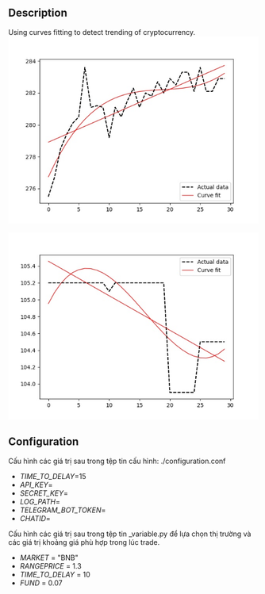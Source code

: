 ## Description
Using curves fitting to detect trending of cryptocurrency. 
![image](https://github.com/H4niz/Cryptocurrencybot/blob/main/Chart/passing_symbol_1620140601.8311422.jpg)

![image](https://github.com/H4niz/Cryptocurrencybot/blob/main/Chart/lossing_symbol_1620140487.8995934.jpg)

## Configuration
Cấu hình các giá trị sau trong tệp tin cấu hình: ./configuration.conf
- _TIME_TO_DELAY_=15
- _API_KEY_=
- _SECRET_KEY_=
- _LOG_PATH_=
- _TELEGRAM_BOT_TOKEN_=
- _CHATID_=

Cấu hình các giá trị sau trong tệp tin _variable.py để lựa chọn thị trường và các giá trị khoảng giá phù hợp trong lúc trade.
- _MARKET_ = "BNB"
- _RANGEPRICE_ = 1.3
- _TIME_TO_DELAY_ = 10
- _FUND_ = 0.07
